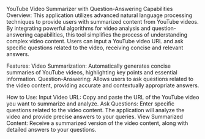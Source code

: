 YouTube Video Summarizer with Question-Answering Capabilities
Overview:
This application utilizes advanced natural language processing techniques to provide users with summarized content from YouTube videos. By integrating powerful algorithms for video analysis and question-answering capabilities, this tool simplifies the process of understanding complex video content. Users can input a YouTube video URL and ask specific questions related to the video, receiving concise and relevant answers.

Features:
Video Summarization: Automatically generates concise summaries of YouTube videos, highlighting key points and essential information.
Question-Answering: Allows users to ask questions related to the video content, providing accurate and contextually appropriate answers.

How to Use:
Input Video URL: Copy and paste the URL of the YouTube video you want to summarize and analyze.
Ask Questions: Enter specific questions related to the video content. The application will analyze the video and provide precise answers to your queries.
View Summarized Content: Receive a summarized version of the video content, along with detailed answers to your questions.

